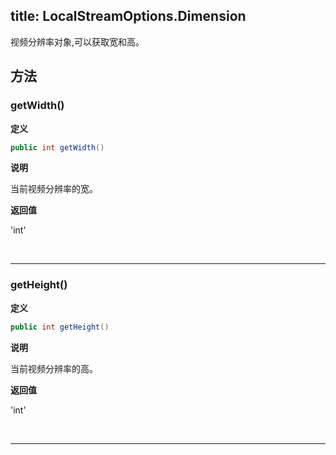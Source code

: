 title: LocalStreamOptions.Dimension
-------------------------

视频分辨率对象,可以获取宽和高。

## 方法

### getWidth()

**定义**   

```java
public int getWidth()
```

**说明**

当前视频分辨率的宽。

**返回值**

'int'

</br>

---

### getHeight()

**定义**   

```java
public int getHeight()
```

**说明**

当前视频分辨率的高。

**返回值**

'int'

</br>

---



